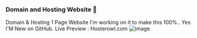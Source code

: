 ### Domain and Hosting Website 👋
Domain & Hosting 1 Page Website 
I'm working on it to make this 100%.. Yes I'M New on GitHub.
Live Preview : Hosterowl.com
![image](https://github.com/hosterowl/file/assets/148718006/7bc79664-83e8-49b3-a1c7-83827e0d762e)
